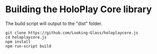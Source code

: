 # Building the HoloPlay Core library	

The build script will output to the "dist" folder.	
```	
git clone https://github.com/Looking-Glass/holoplaycore.js	
cd holoplaycore.js	
npm install	
npm run-script build
```
